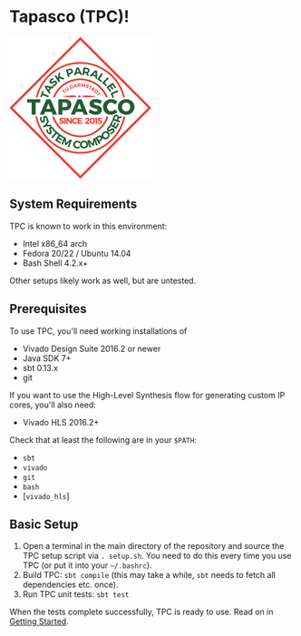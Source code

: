 Tapasco (TPC)!
=========================
<img src="icon/tapasco_icon.png" alt="Tapasco logo"/>

System Requirements
-------------------
TPC is known to work in this environment:

* Intel x86_64 arch
* Fedora 20/22 / Ubuntu 14.04
* Bash Shell 4.2.x+

Other setups likely work as well, but are untested.

Prerequisites
-------------
To use TPC, you'll need working installations of

* Vivado Design Suite 2016.2 or newer
* Java SDK 7+
* sbt 0.13.x
* git

If you want to use the High-Level Synthesis flow for generating custom IP
cores, you'll also need:

* Vivado HLS 2016.2+

Check that at least the following are in your `$PATH`:

* `sbt`
* `vivado`
* `git`
* `bash`
* [`vivado_hls`]

Basic Setup
-------------------
1.  Open a terminal in the main directory of the repository and source the TPC
    setup script via `. setup.sh`.
    You need to do this every time you use TPC (or put it into your `~/.bashrc`).
2.  Build TPC: `sbt compile` (this may take a while, `sbt` needs to fetch all
    dependencies etc. once).
3.  Run TPC unit tests: `sbt test`

When the tests complete successfully, TPC is ready to use.
Read on in [Getting Started](GETTINGSTARTED.md).
